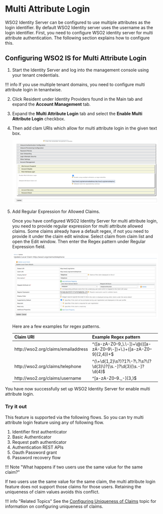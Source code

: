 # Multi Attribute Login

WSO2 Identity Server can be configured to use multiple attributes as the login identifier. 
By default WSO2 Identity server uses the username as the login identifier.  First, you need to
configure WSO2 identity server for multi attribute authentication. The following section explains
how to configure this.

## Configuring WSO2 IS for Multi Attribute Login

1. Start the Identity Server and log into the management console using your tenant credentials.

!!! info
    If you use multiple tenant domains, you need to configure multi attribute login in tenantwise.

2. Click Resident under Identity Providers found in the Main tab and expand the **Account Management** tab.

3. Expand the **Multi Attribute Login** tab and select the **Enable Multi Attribute Login** checkbox.

4. Then add clam URIs which allow for multi attribute login in the given text box.

   ![adding-claims-for-multi-attribute-login](../assets/img/learn/multi-attribute-login/adding-claims-for-multi-attribute-login.png)

5. Add Regular Expression for Allowed Claims. 

   Once you have configured WSO2 Identity Server for multi attribute login, you need to provide regular expression for multi attribute allowed claims. Some claims already have a default regex, if not you need to provide it under the claim edit window.
   Select claim from claim list and open the Edit window. Then enter the Regex pattern under Regular Expression field.
   
   ![adding-regex-pattern-to-claims](../assets/img/learn/multi-attribute-login/adding-regex-pattern-to-claim.png)

   Here are a few examples for regex patterns.
   
    <table>
        <thead>
            <tr class="header">
                <th>Claim URI</th>
                <th>Example Regex pattern</th>
            </tr>
        </thead>
        <tbody>
            <tr class="odd">
                <td>http://wso2.org/claims/emailaddress</td>
                <td>^([a-zA-Z0–9_\.\-])+\@(([a-zA-Z0–9\-])+\.)+([a-zA-Z0–9]{2,4})+$</td>
            </tr>
            <tr class="even">
                <td>http://wso2.org/claims/telephone</td>
                <td>^(\+\d{1,2}\s?)?1?\-?\.?\s?\(?\d{3}\)?[\s.-]?\d{3}[\s.-]?\d{4}$</td>
            </tr>
            <tr class="odd">
                <td>http://wso2.org/claims/username</td>
                <td>^[a-zA-Z0–9._-]{3,}$</td>
            </tr>
        </tbody>
    </table>

You have now successfully set up WSO2 Identity Server for enable multi attribute login.

### Try it out

This feature is supported via the following flows. So you can try multi attribute login feature 
using any of following flow. 

1. Identifier first authenticator
2. Basic Authenticator
3. Request path authenticator
4. Authentication REST APIs
5. Oauth Password grant
6. Password recovery flow

!!! Note "What happens if two users use the same value for the same claim?"

   If two users use the same value for the same claim, the multi attribute login feature
   does not support those claims for those users. Retaining the uniqueness of claim values avoids this conflict.

!!! info "Related Topics"
    See the [Configuring Uniqueness of Claims](../../learn/configuring-uniqueness-of-claims) topic for information on configuring uniqueness of claims.
